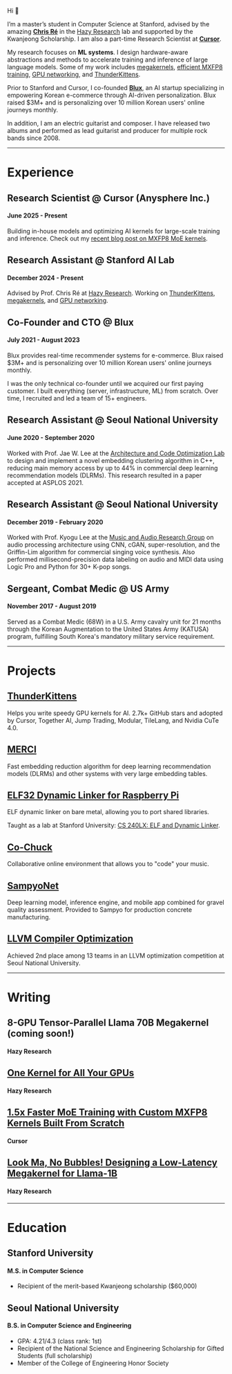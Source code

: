 Hi 👋

I’m a master’s student in Computer Science at Stanford, advised by the amazing [**Chris Ré**](https://cs.stanford.edu/~chrismre/) in the [Hazy Research](https://hazyresearch.stanford.edu/) lab and supported by the Kwanjeong Scholarship. I am also a part-time Research Scientist at [**Cursor**](https://www.cursor.com/).
 
My research focuses on **ML systems**. I design hardware-aware abstractions and methods to accelerate training and inference of large language models. Some of my work includes [megakernels](https://hazyresearch.stanford.edu/blog/2025-05-27-no-bubbles), [efficient MXFP8 training](https://cursor.com/blog/kernels), [GPU networking](https://hazyresearch.stanford.edu/blog/2025-09-22-pgl), and [ThunderKittens](https://github.com/HazyResearch/ThunderKittens).

Prior to Stanford and Cursor, I co-founded [**Blux**](https://blux.ai/), an AI startup specializing in empowering Korean e-commerce through AI-driven personalization. Blux raised $3M+ and is personalizing over 10 million Korean users' online journeys monthly.

In addition, I am an electric guitarist and composer. I have released two albums and performed as lead guitarist and producer for multiple rock bands since 2008.

---

# Experience

## Research Scientist @ Cursor (Anysphere Inc.)
#### June 2025 - Present

Building in-house models and optimizing AI kernels for large-scale training and inference. Check out my [recent blog post on MXFP8 MoE kernels](https://cursor.com/blog/kernels).

## Research Assistant @ Stanford AI Lab
#### December 2024 - Present

Advised by Prof. Chris Ré at [Hazy Research](https://hazyresearch.stanford.edu/). Working on [ThunderKittens](https://github.com/HazyResearch/ThunderKittens), [megakernels](https://hazyresearch.stanford.edu/blog/2025-05-27-no-bubbles), and [GPU networking](https://hazyresearch.stanford.edu/blog/2025-09-22-pgl).

## Co-Founder and CTO @ Blux
#### July 2021 - August 2023

Blux provides real-time recommender systems for e-commerce. Blux raised $3M+ and is personalizing over 10 million Korean users' online journeys monthly.

I was the only technical co-founder until we acquired our first paying customer. I built everything (server, infrastructure, ML) from scratch. Over time, I recruited and led a team of 15+ engineers.

## Research Assistant @ Seoul National University
#### June 2020 - September 2020

Worked with Prof. Jae W. Lee at the [Architecture and Code Optimization Lab](https://arc.snu.ac.kr/) to design and implement a novel embedding clustering algorithm in C++, reducing main memory access by up to 44% in commercial deep learning recommendation models (DLRMs). This research resulted in a paper accepted at ASPLOS 2021.

## Research Assistant @ Seoul National University
#### December 2019 - February 2020

Worked with Prof. Kyogu Lee at the [Music and Audio Research Group](https://marg.snu.ac.kr/) on audio processing architecture using CNN, cGAN, super-resolution, and the Griffin-Lim algorithm for commercial singing voice synthesis. Also performed millisecond-precision data labeling on audio and MIDI data using Logic Pro and Python for 30+ K-pop songs.

## Sergeant, Combat Medic @ US Army
#### November 2017 - August 2019

Served as a Combat Medic (68W) in a U.S. Army cavalry unit for 21 months through the Korean Augmentation to the United States Army (KATUSA) program, fulfilling South Korea's mandatory military service requirement.

---

# Projects

## [ThunderKittens](https://github.com/HazyResearch/ThunderKittens)
Helps you write speedy GPU kernels for AI. 2.7k+ GitHub stars and adopted by Cursor, Together AI, Jump Trading, Modular, TileLang, and Nvidia CuTe 4.0.

## [MERCI](https://github.com/SNU-ARC/MERCI)
Fast embedding reduction algorithm for deep learning recommendation models (DLRMs) and other systems with very large embedding tables.

## [ELF32 Dynamic Linker for Raspberry Pi](https://github.com/StuartSul/elf32-dynamic-linker-rpi)
ELF dynamic linker on bare metal, allowing you to port shared libraries.

Taught as a lab at Stanford University: [CS 240LX: ELF and Dynamic Linker](https://github.com/dddrrreee/cs240lx-25spr/tree/main/labs/15-elf-dynamic-linker).

## [Co-Chuck](https://github.com/StuartSul/co-chuck)
Collaborative online environment that allows you to "code" your music.

## [SampyoNet](https://github.com/StuartSul/SampyoNet)
Deep learning model, inference engine, and mobile app combined for gravel quality assessment. Provided to Sampyo for production concrete manufacturing.

## [LLVM Compiler Optimization](https://github.com/StuartSul/SWPP2020_Spring_Project_Team4)
Achieved 2nd place among 13 teams in an LLVM optimization competition at Seoul National University.

<!-- ## [Homemade Neural Network](https://github.com/StuartSul/Homemade_Neural_Network)
A deep learning framework written using only native Python (not even NumPy).

## [Five-in-a-row with AI](https://github.com/StuartSul/Five_in_a_Row)
A game with GUI and an AI opponent using minimax algorithm, written in native Python. -->

---

# Writing

## 8-GPU Tensor-Parallel Llama 70B Megakernel (coming soon!)
#### Hazy Research

## [One Kernel for All Your GPUs](https://hazyresearch.stanford.edu/blog/2025-09-22-pgl)
#### Hazy Research

## [1.5x Faster MoE Training with Custom MXFP8 Kernels Built From Scratch](https://cursor.com/blog/kernels)
#### Cursor

## [Look Ma, No Bubbles! Designing a Low-Latency Megakernel for Llama-1B](https://hazyresearch.stanford.edu/blog/2025-05-27-no-bubbles)
#### Hazy Research

---

# Education

## Stanford University
#### M.S. in Computer Science
* Recipient of the merit-based Kwanjeong scholarship ($60,000)

## Seoul National University
#### B.S. in Computer Science and Engineering
* GPA: 4.21/4.3 (class rank: 1st)
* Recipient of the National Science and Engineering Scholarship for Gifted Students (full scholarship)
* Member of the College of Engineering Honor Society

<!-- ---

# More About Me

## Technical Skills

### Languages

English, Korean

### Programming Languages

Python, Java, C, C++, JavaScript, TypeScript, HTML, CSS, SQL, Shell

### 'Libraries & Frameworks'

FastAPI, Flask, React.js, Redis, PostgreSQL, NumPy, Pandas, Spark, TensorFlow, PyTorch

### 'DevOps & MLOps'

Linux Administration, Docker, Kubernetes, Helm, AWS (VPC, EC2, ECS, EKS, EBS, ELB, S3, RDS, DynamoDB, ElastiCache, Lambda, API Gateway, SMS, SNS, SQS, Glue, MWAA, Route53, CloudFront, CodePipeline, CodeBuild, CloudFormation, Secrets Manager, KMS, CloudWatch, CloudTrail), Azure, Terraform, GitHub Actions, Jenkins, Argo CD, Elasticsearch, Logstash, Fluentbit, Kibana, Prometheus, Loki, Grafana, Apache Airflow, MLflow, TensorFlow Serving, Karpenter, Sealed Secrets, Milvus

## Music

I am a guitarist, sound engineer, and composer with 2 albums released on major streaming platforms such as Spotify and Apple Music. Since 2008, I have served as the lead guitarist for various rock bands, performing in 2~3 rock concerts every year before COVID-19.

## U.S. Army

I served as a Combat Medic in a U.S. Army cavalry unit from November 2017 to August 2019 (21 months). This was possible through the Korean Augmentation to the United States Army (KATUSA) program, which allowed me to fulfill South Korea's military service requirement while serving in the U.S. Army. -->

